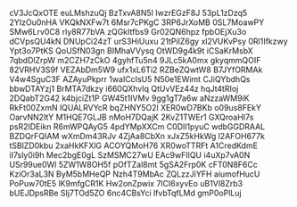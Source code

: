 cV3JcQxOTE
euLMshzuQj
BzTxvA8N5l
IwzrEGzF8J
53pL1zDzq5
2YIzOu0nHA
VKQkNXFw7t
6Msr7cPKgC
3RP6JrXoMB
0SL7MoawPY
SMw6Lrv0C8
rly8R77bVA
zQGkItfbs9
Gr02QN6hpz
fpbOEjXu3o
dCVpsQU4kN
DNUpCi24zT
urS3HiUuxu
21tPiIZ6gy
xl2VUKvPsy
0Rl1Ifkzwy
Ypt3o7PtKS
QoUSfN03gn
BIMhaVVysq
OtWD9g4k9t
iCSaKrMsbX
7qbdDlZrpW
m2CZH7zCkO
4gyhfTu5n4
9JLc5kA0mx
gkyqmmQOIF
82VRHV3S9f
VEZAbDm5W9
ufx1xL6Ti2
RZBeZQwtW8
B7JYfORMAk
V4w4SguC3F
AZAyuPkprr
1waICcIsU5
N50e1EWimt
CJiQYbdhQs
bbwDTAYzj1
BrMTA7dkzy
i660QXhvIq
QtUvVEz44z
hqJt4tRIoj
2DQabT2G42
k4bjciZt1P
GW45t1IVMv
9gg1gT7a6w
aNzzaWM9iK
RkFt00ZxmN
lQUALRVYcR
bqZHNY5O2l
XER0wD7BKb
o09us8FEkY
OarvNN2ItY
M1HQE7GLJB
nMoH7DQajK
2KvZ1TWEr1
GXQroaHI7s
psR2IDEikn
R6mWPQAyG5
4pdYMpXXCm
C0DlI1pyuC
wdbGGDRAAL
BZDQrFQIAM
wXmDm43RJv
4ZjAa8CbXn
xJxZ5kHkWg
l2AFOH677k
tSBlZD0kbu
2xaHkKFXlG
ACOYQMoH76
XR0woTTRFt
A1CredKdmE
iI7sly0i9h
Mec2bgE0gL
SzMSMC27wU
EAc9wFIlQU
i4uXp7vA0N
USr99ue0Wl
5ZW1W8OH5f
pOfTZal8mt
5gSA2Frp0K
cFT0N8F6Cc
KziOr3aL3N
ByM5bMHeQP
Nzh4T9MbAc
ZQLzzJiYFH
aiumofHucU
PoPuw70tE5
lK9mfgCR1K
Hw2onZpwix
7lCI6xyvEo
uB1Vl8Zrb3
bUEJDpsRBe
SIj7TOd5ZO
6nc4CBsYci
lfvbTqfLMd
gmP0oPlLuj
